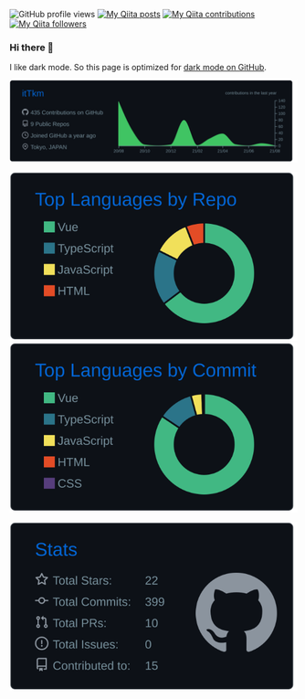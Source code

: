![GitHub profile views](https://komarev.com/ghpvc/?username=itTkm&label=GitHub+profile+views)
[![My Qiita posts](https://qiita-badge.apiapi.app/s/itTkm/posts.svg)](http://qiita.com/itTkm)
[![My Qiita contributions](https://qiita-badge.apiapi.app/s/itTkm/contributions.svg)](http://qiita.com/itTkm)
[![My Qiita followers](https://qiita-badge.apiapi.app/s/itTkm/followers.svg)](http://qiita.com/itTkm)

### Hi there 👋

<!--
**itTkm/itTkm** is a ✨ _special_ ✨ repository because its `README.md` (this file) appears on your GitHub profile.

Here are some ideas to get you started:

- 🔭 I’m currently working on ...
- 🌱 I’m currently learning ...
- 👯 I’m looking to collaborate on ...
- 🤔 I’m looking for help with ...
- 💬 Ask me about ...
- 📫 How to reach me: ...
- 😄 Pronouns: ...
- ⚡ Fun fact: ...
-->

I like dark mode. 
So this page is optimized for [dark mode on GitHub](https://github.com/settings/appearance).

[![GitHub user overview](https://raw.githubusercontent.com/itTkm/itTkm/master/profile-summary-card-output/github_dark/0-profile-details.svg)](https://github.com/vn7n24fzkq/github-profile-summary-cards)

[![GitHub repos per Language (top 5)](https://raw.githubusercontent.com/itTkm/itTkm/master/profile-summary-card-output/github_dark/1-repos-per-language.svg)](https://github.com/vn7n24fzkq/github-profile-summary-cards)  [![GitHub most Commit Language](https://raw.githubusercontent.com/itTkm/itTkm/master/profile-summary-card-output/github_dark/2-most-commit-language.svg)](https://github.com/vn7n24fzkq/github-profile-summary-cards)

[![GitHub stats](https://raw.githubusercontent.com/itTkm/itTkm/master/profile-summary-card-output/github_dark/3-stats.svg)](https://github.com/vn7n24fzkq/github-profile-summary-cards)

